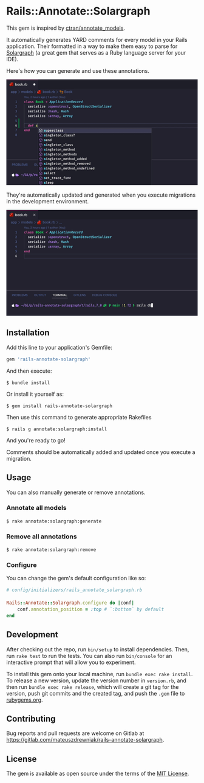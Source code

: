 # Rails::Annotate::Solargraph

This gem is inspired by [ctran/annotate_models](https://github.com/ctran/annotate_models).

It automatically generates YARD comments for every model
in your Rails application. Their formatted in a way to make them easy
to parse for [Solargraph](https://solargraph.org/) (a great gem that serves
as a Ruby language server for your IDE).

Here's how you can generate and use these annotations.

![Annotation Generation Gif](readme_assets/annotation_generation_demo.gif)

They're automatically updated and generated when you execute migrations
in the development environment.

![Automatic Annotations Gif](readme_assets/automatic_annotations_demo.gif)

## Installation

Add this line to your application's Gemfile:

```ruby
gem 'rails-annotate-solargraph'
```

And then execute:

    $ bundle install

Or install it yourself as:

    $ gem install rails-annotate-solargraph

Then use this command to generate appropriate Rakefiles

    $ rails g annotate:solargraph:install


And you're ready to go!

Comments should be automatically added and
updated once you execute a migration.

## Usage

You can also manually generate or remove annotations.

### Annotate all models

    $ rake annotate:solargraph:generate

### Remove all annotations

    $ rake annotate:solargraph:remove

### Configure

You can change the gem's default configuration like so:

```ruby
# config/initializers/rails_annotate_solargraph.rb

Rails::Annotate::Solargraph.configure do |conf|
    conf.annotation_position = :top # `:bottom` by default
end
```

## Development

After checking out the repo, run `bin/setup` to install dependencies. Then, run `rake test` to run the tests. You can also run `bin/console` for an interactive prompt that will allow you to experiment.

To install this gem onto your local machine, run `bundle exec rake install`. To release a new version, update the version number in `version.rb`, and then run `bundle exec rake release`, which will create a git tag for the version, push git commits and the created tag, and push the `.gem` file to [rubygems.org](https://rubygems.org).

## Contributing

Bug reports and pull requests are welcome on Gitlab at https://gitlab.com/mateuszdrewniak/rails-annotate-solargraph.

## License

The gem is available as open source under the terms of the [MIT License](https://opensource.org/licenses/MIT).
